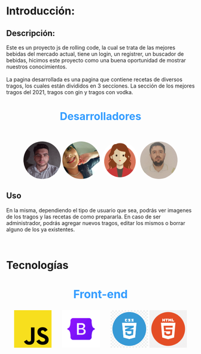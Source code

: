 # Introducción:

## Descripción:

Este es un proyecto js de rolling code, la cual se trata de las mejores bebidas del mercado actual, tiene un login, un registrer, un buscador de bebidas, hicimos este proyecto como una buena oportunidad de mostrar nuestros conocimientos.
<br>
<br>
La pagina desarrollada es una pagina que contiene recetas de diversos tragos, los cuales están divididos en 3 secciones. La sección de los mejores tragos del 2021, tragos con gin y tragos con vodka.
<br>

<h1 align="center" style="color: #339cff">Desarrolladores</h1>
<br>

<p align="center">
	<img width="100" height="100" style="border-radius:50%" src="./img/axel.jpg" alt="avatar">
	<img width="100" height="100" style="border-radius:50%" src="./img/nadia.jpg" alt="avatar">
	<img width="100" height="100" style="border-radius:50%" src="./img/johana.png" alt="avatar">
	<img width="100" height="100" style="border-radius:50%" src="./img/pablo.jpg" alt="avatar">
</p>


## Uso

En la misma, dependiendo el tipo de usuario que sea, podrás ver imagenes de los tragos y las recetas de como prepararla. En caso de ser administrador, podrás agregar nuevos tragos, editar los mismos o borrar alguno de los ya existentes.

<br>

# Tecnologías

<h2 align="center" style="color: #339cff; font-size:30px">Front-end</h2>
<p align="center">

<img 	width="100" src="./img/js.png" alt="Js Logo">
<img style="margin-left:25px; margin-right:25px"width="100" src="./img/bootstrap.png" alt="Bootstrap Logo">
<img 	width="100" src="./img/css.png"  alt="Css Logo">
<img 	width="100" src="./img/html.png"  alt="Html Logo">
</p>

